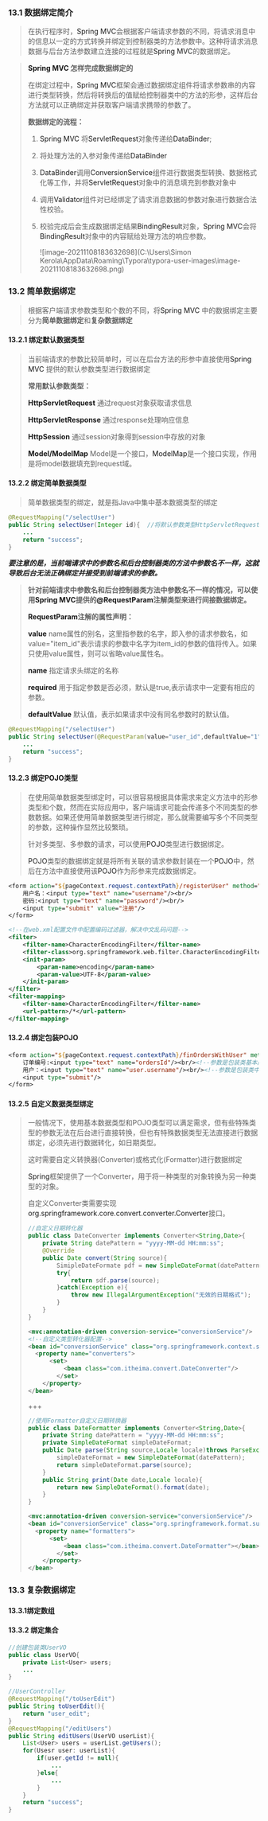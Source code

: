 ### 13.1 数据绑定简介

> 在执行程序时，<a>Spring MVC</a>会根据客户端请求参数的不同，将请求消息中的信息以一定的方式转换并绑定到控制器类的方法参数中。这种将请求消息数据与后台方法参数建立连接的过程就是<a>Spring MVC</a>的数据绑定。

> **<a>Spring MVC</a> 怎样完成数据绑定的**
>
> 在绑定过程中，<a>Spring MVC</a>框架会通过数据绑定组件将请求参数串的内容进行类型转换，然后将转换后的值赋给控制器类中的方法的形参，这样后台方法就可以正确绑定并获取客户端请求携带的参数了。
>
> **数据绑定的流程：**
>
> 1. <a>Spring MVC</a> 将<a>ServletRequest</a>对象传递给<a>DataBinder</a>;
>
> 2. 将处理方法的入参对象传递给<a>DataBinder</a>
>
> 3. <a>DataBinder</a>调用<a>ConversionService</a>组件进行数据类型转换、数据格式化等工作，并将<a>ServletRequest</a>对象中的消息填充到参数对象中
>
> 4. 调用<a>Validator</a>组件对已经绑定了请求消息数据的参数对象进行数据合法性校验。
>
> 5. 校验完成后会生成数据绑定结果<a>BindingResult</a>对象，<a>Spring MVC</a>会将<a>BindingResult</a>对象中的内容赋给处理方法的响应参数。
>
>    ![image-20211108183632698](C:\Users\Simon Kerola\AppData\Roaming\Typora\typora-user-images\image-20211108183632698.png)

### 13.2 简单数据绑定

> 根据客户端请求参数类型和个数的不同，将<a>Spring MVC</a> 中的数据绑定主要分为**简单数据绑定**和**复杂数据绑定** 

#### 13.2.1 绑定默认数据类型

> 当前端请求的参数比较简单时，可以在后台方法的形参中直接使用<a>Spring MVC</a> 提供的默认参数类型进行数据绑定
>
> **常用默认参数类型：**
>
> <a>**HttpServletRequest**</a> 通过request对象获取请求信息
>
> <a>**HttpServletResponse**</a> 通过response处理响应信息
>
> <a>**HttpSession**</a> 通过session对象得到session中存放的对象
>
> <a>**Model/ModelMap**</a> Model是一个接口，<a>ModelMap</a>是一个接口实现，作用是将model数据填充到request域。

#### 13.2.2  绑定简单数据类型

> 简单数据类型的绑定，就是指Java中集中基本数据类型的绑定

```java
@RequestMapping("/selectUser")
public String selectUser(Integer id){  //将默认参数类型HttpServletRequest该用基本数据类型Integer绑定接收。
    ...
    return "success";
}
```

***要注意的是，当前端请求中的参数名和后台控制器类的方法中参数名不一样，这就导致后台无法正确绑定并接受到前端请求的参数。***

> **针对前端请求中参数名和后台控制器类方法中参数名不一样的情况，可以使用<a>Spring MVC</a>提供的<a>@RequestParam</a>注解类型来进行间接数据绑定。**
>
> **<a>RequestParam</a>注解的属性声明：**
>
> <a>**value**</a> name属性的别名，这里指参数的名字，即入参的请求参数名，如value="item_id"表示请求的参数中名字为item_id的参数的值将传入。如果只使用value属性，则可以省略value属性名。
>
> <a>**name**</a> 指定请求头绑定的名称
>
> <a>**required**</a> 用于指定参数是否必须，默认是true,表示请求中一定要有相应的参数。
>
> <a>**defaultValue**</a> 默认值，表示如果请求中没有同名参数时的默认值。

```java
@RequestMapping("/selectUser")
public String selectUser(@RequestParam(value="user_id",defaultValue="1")Integer id){//将user_id的值传给id
    ...
    return "success";
}
```

#### 13.2.3 绑定<a>POJO</a>类型

> 在使用简单数据类型绑定时，可以很容易根据具体需求来定义方法中的形参类型和个数，然而在实际应用中，客户端请求可能会传递多个不同类型的参数数据。如果还使用简单数据类型进行绑定，那么就需要编写多个不同类型的参数，这种操作显然比较繁琐。
>
> 针对多类型、多参数的请求，可以使用<a>POJO</a>类型进行数据绑定。
>
> <a>POJO</a>类型的数据绑定就是将所有关联的请求参数封装在一个<a>POJO</a>中，然后在方法中直接使用该<a>POJO</a>作为形参来完成数据绑定。

```jsp
<form action="${pageContext.request.contextPath}/registerUser" method="post">//动态获取项目路径
    用户名：<input type="text" name="username"/><br/>
    密码:<input type="text" name="password"/><br/>
    <input type="submit" value="注册"/>
</form>
```

```xml
<!--在web.xml配置文件中配置编码过滤器，解决中文乱码问题-->
<filter>
	<filter-name>CharacterEncodingFilter</filter-name>
    <filter-class>org.springframework.web.filter.CharacterEncodingFilter</filter-class>
    <init-param>
    	<param-name>encoding</param-name>
        <param-value>UTF-8</param-value>
    </init-param>
</filter>
<filter-mapping>
	<filter-name>CharacterEncodingFilter</filter-name>
    <url-pattern>/*</url-pattern>
</filter-mapping>
```

#### 13.2.4 绑定包装<a>POJO</a> 

```jsp
<form action="${pageContext.request.contextPath}/finOrdersWithUser" method="post">
    订单编号:<input type="text" name="ordersId"/><br/><!--参数是包装类基本属性，直接使用属性名-->
    用户：<input type="text" name="user.username"/><br/><!--参数是包装类中POJO类的子属性，必须用“对象.属性”-->
    <input type="submit"/>
</form>
```

#### 13.2.5 自定义数据类型绑定

> 一般情况下，使用基本数据类型和POJO类型可以满足需求，但有些特殊类型的参数无法在后台进行直接转换，但也有特殊数据类型无法直接进行数据绑定，必须先进行数据转化，如日期类型。
>
> 这时需要自定义转换器(Converter)或格式化(Formatter)进行数据绑定
>
> <a>Spring</a>框架提供了一个Converter，用于将一种类型的对象转换为另一种类型的对象。
>
> 自定义Converter类需要实现<a>org.springframework.core.convert.converter.Converter</a>接口。
>
> ```java
> //自定义日期转化器
> public class DateConverter implements Converter<String,Date>{
>     private String datePattern = "yyyy-MM-dd HH:mm:ss";
>     @Override
>     public Date convert(String source){
>         SimipleDateFormate pdf = new SimpleDateFormat(datePattern);
>         try{
>             return sdf.parse(source);
>         }catch(Exception e){
>             throw new IllegalArgumentException("无效的日期格式");
>         }
>     }
> }
> ```
>
> ```xml
> <mvc:annotation-driven conversion-service="conversionService"/>
> <!--自定义类型转化器配置-->
> <bean id="conversionService" class="org.springframework.context.support.ConversionServiceFactoryBean">
> 	<property name="converters">
>     	<set>
>         	<bean class="com.itheima.convert.DateConverter"/>
>         </set>
>     </property>
> </bean>
> ```
>
> +++
>
> ```java
> //使用Formatter自定义日期转换器
> public class DateFormatter implements Converter<String,Date>{
>     private String datePattern = "yyyy-MM-dd HH:mm:ss";
>     private SimpleDateFormat simpleDateFormat;
>     public Date parse(String source,Locale locale)throws ParseException{
>         simpleDateFormat = new SimpleDateFormat(datePattern);
>         return simpleDateFormat.parse(source);
>     }
>     public String print(Date date,Locale locale){
>         return new SimpleDateFormat().format(date);
>     }
> }
> ```
>
> ```xml
> <mvc:annotation-driven conversion-service="conversionService"/>
> <bean id="conversionService" class="org.springframework.format.support.FormattingConversionServiceFactoryBean">
> 	<property name="formatters">
>     	<set>
>         	<bean class="com.itheima.convert.DateFormatter"></bean>
>         </set>
>     </property>
> </bean>
> ```
>
> 



### 13.3 复杂数据绑定

#### 13.3.1绑定数组

#### 13.3.2 绑定集合

```java
//创建包装类UserVO
public class UserVO{
    private List<User> users;
    ...
}
```

```java
//UserController
@RequestMapping("/toUserEdit")
public String toUserEdit(){
    return "user_edit";
}
@RequestMapping("/editUsers")
public String editUsers(UserVO userList){
    List<User> users = userList.getUsers();
    for(Usesr user: userList){
        if(user.getId != null){
            ...
        }else{
            ...
        }
    }
    return "success";
}
```

